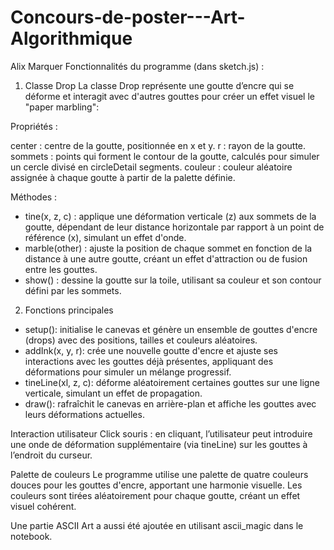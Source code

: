 # Concours-de-poster---Art-Algorithmique
Alix Marquer
Fonctionnalités du programme (dans sketch.js) : 
1. Classe Drop
La classe Drop représente une goutte d’encre qui se déforme et interagit avec d'autres gouttes pour créer un effet visuel le "paper marbling":

Propriétés :

center : centre de la goutte, positionnée en x et y.
r : rayon de la goutte.
sommets : points qui forment le contour de la goutte, calculés pour simuler un cercle divisé en circleDetail segments.
couleur : couleur aléatoire assignée à chaque goutte à partir de la palette définie.

Méthodes :

- tine(x, z, c) : applique une déformation verticale (z) aux sommets de la goutte, dépendant de leur distance horizontale par rapport à un point de référence (x), simulant un effet d'onde.
- marble(other) : ajuste la position de chaque sommet en fonction de la distance à une autre goutte, créant un effet d'attraction ou de fusion entre les gouttes.
- show() : dessine la goutte sur la toile, utilisant sa couleur et son contour défini par les sommets.

2. Fonctions principales
- setup(): initialise le canevas et génère un ensemble de gouttes d'encre (drops) avec des positions, tailles et couleurs aléatoires.
- addInk(x, y, r): crée une nouvelle goutte d'encre et ajuste ses interactions avec les gouttes déjà présentes, appliquant des déformations pour simuler un mélange progressif.
- tineLine(xl, z, c): déforme aléatoirement certaines gouttes sur une ligne verticale, simulant un effet de propagation.
- draw(): rafraîchit le canevas en arrière-plan et affiche les gouttes avec leurs déformations actuelles.

Interaction utilisateur
Click souris : en cliquant, l’utilisateur peut introduire une onde de déformation supplémentaire (via tineLine) sur les gouttes à l’endroit du curseur.

Palette de couleurs
Le programme utilise une palette de quatre couleurs douces pour les gouttes d'encre, apportant une harmonie visuelle. Les couleurs sont tirées aléatoirement pour chaque goutte, créant un effet visuel cohérent.

Une partie ASCII Art a aussi été ajoutée en utilisant ascii_magic dans le notebook.
